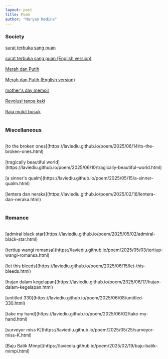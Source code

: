 ```yaml
---
layout: post
title: Poem
author: "Maryam Medina"
---
```


### Society
[surat terbuka sang puan](https://laviediu.github.io/poem/2025/05/05/surat-terbuka-puan.html)
<br>
<br>
[surat terbuka sang puan (English version)](https://laviediu.github.io/poem/2025/05/09/surat-terbuka-puan.html)
<br>
<br>
[Merah dan Putih](https://laviediu.github.io/poem/2025/02/18/merah-dan-putih.html)
<br>
<br>
[Merah dan Putih (English version)](https://laviediu.github.io/poem/2025/05/04/merah-dan-putih.html)
<br>
<br>
[mother's day memoir](https://laviediu.github.io/poem/2025/05/23/mothers-day-memoir.html)
<br>
<br>
[Revolusi tanpa kaki](https://laviediu.github.io/poem/2025/02/18/revolusi-tanpa-kaki.html)
<br>
<br>
[Raja mulut busuk](https://laviediu.github.io/poem/2025/02/16/raja-mulut-busuk.html)
<br>
<br>

### Miscellaneous
<br>
[to the broken ones](https://laviediu.github.io/poem/2025/06/14/to-the-broken-ones.html)
<br>
<br>
[tragically beautiful world](https://laviediu.github.io/poem/2025/06/10/tragically-beautiful-world.html)
<br>
<br>
[a sinner's qualm](https://laviediu.github.io/poem/2025/05/15/a-sinner-qualm.html)
<br>
<br>
[lentera dan neraka](https://laviediu.github.io/poem/2025/02/16/lentera-dan-neraka.html)
<br>
<br>

### Romance
<br>
[admiral black star](https://laviediu.github.io/poem/2025/05/02/admiral-black-star.html)
<br>
<br>
[tertiup wangi romansa](https://laviediu.github.io/poem/2025/05/03/tertiup-wangi-romansa.html)
<br>
<br>
[let this bleeds](https://laviediu.github.io/poem/2025/06/15/let-this-bleeds.html)
<br>
<br>
[hujan dalam kegelapan](https://laviediu.github.io/poem/2025/06/17/hujan-dalam-kegelapan.html)
<br>
<br>
[untitled 330](https://laviediu.github.io/poem/2025/06/08/untitled-330.html)
<br>
<br>
[take my hand](https://laviediu.github.io/poem/2025/06/02/take-my-hand.html)
<br>
<br>
[surveyor miss K](https://laviediu.github.io/poem/2025/05/25/surveyor-miss-K.html)
<br>
<br>
[Baju Batik Mimpi](https://laviediu.github.io/poem/2025/02/19/baju-batik-mimpi.html)
<br>
<br>
